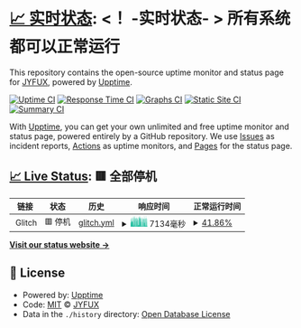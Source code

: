 # [📈 实时状态](https://jk.web404.cf): <！ -实时状态- > **所有系统都可以正常运行**

This repository contains the open-source uptime monitor and status page for [JYFUX](https://jk.web404.cf), powered by [Upptime](https://github.com/upptime/upptime).

[![Uptime CI](https://github.com/JYFUX/upptime/workflows/Uptime%20CI/badge.svg)](https://github.com/JYFUX/upptime/actions?query=workflow%3A%22Uptime+CI%22)
[![Response Time CI](https://github.com/JYFUX/upptime/workflows/Response%20Time%20CI/badge.svg)](https://github.com/JYFUX/upptime/actions?query=workflow%3A%22Response+Time+CI%22)
[![Graphs CI](https://github.com/JYFUX/upptime/workflows/Graphs%20CI/badge.svg)](https://github.com/JYFUX/upptime/actions?query=workflow%3A%22Graphs+CI%22)
[![Static Site CI](https://github.com/JYFUX/upptime/workflows/Static%20Site%20CI/badge.svg)](https://github.com/JYFUX/upptime/actions?query=workflow%3A%22Static+Site+CI%22)
[![Summary CI](https://github.com/JYFUX/upptime/workflows/Summary%20CI/badge.svg)](https://github.com/JYFUX/upptime/actions?query=workflow%3A%22Summary+CI%22)

With [Upptime](https://upptime.js.org), you can get your own unlimited and free uptime monitor and status page, powered entirely by a GitHub repository. We use [Issues](https://github.com/JYFUX/upptime/issues) as incident reports, [Actions](https://github.com/JYFUX/upptime/actions) as uptime monitors, and [Pages](https://jk.web404.cf) for the status page.

## [📈 Live Status](https://demo.upptime.js.org): <!--live status--> **🟥 全部停机**

<!--start: status pages-->
<!-- This summary is generated by Upptime (https://github.com/upptime/upptime) -->
<!-- Do not edit this manually, your changes will be overwritten -->
<!-- prettier-ignore -->
| 链接 | 状态 | 历史 | 响应时间 | 正常运行时间 |
| --- | ------ | ------- | ------------- | ------ |
| <img alt="" src="https://icons.duckduckgo.com/ip3/null.ico" height="13"> Glitch | 🟥 停机 | [glitch.yml](https://github.com/JYFUX/upptime/commits/HEAD/history/glitch.yml) | <details><summary><img alt="响应时间图像" src="./graphs/glitch/response-time-week.png" height="20"> 7134毫秒</summary><br><a href="https://jk.web404.cf/history/glitch"><img alt="响应时间 7250" src="https://img.shields.io/endpoint?url=https%3A%2F%2Fraw.githubusercontent.com%2FJYFUX%2Fupptime%2FHEAD%2Fapi%2Fglitch%2Fresponse-time.json"></a><br><a href="https://jk.web404.cf/history/glitch"><img alt="24 小时响应时间 6515" src="https://img.shields.io/endpoint?url=https%3A%2F%2Fraw.githubusercontent.com%2FJYFUX%2Fupptime%2FHEAD%2Fapi%2Fglitch%2Fresponse-time-day.json"></a><br><a href="https://jk.web404.cf/history/glitch"><img alt="7 天正常运行时间 7134" src="https://img.shields.io/endpoint?url=https%3A%2F%2Fraw.githubusercontent.com%2FJYFUX%2Fupptime%2FHEAD%2Fapi%2Fglitch%2Fresponse-time-week.json"></a><br><a href="https://jk.web404.cf/history/glitch"><img alt="30天的正常运行时间 7318" src="https://img.shields.io/endpoint?url=https%3A%2F%2Fraw.githubusercontent.com%2FJYFUX%2Fupptime%2FHEAD%2Fapi%2Fglitch%2Fresponse-time-month.json"></a><br><a href="https://jk.web404.cf/history/glitch"><img alt="1年的正常运行时间 7250" src="https://img.shields.io/endpoint?url=https%3A%2F%2Fraw.githubusercontent.com%2FJYFUX%2Fupptime%2FHEAD%2Fapi%2Fglitch%2Fresponse-time-year.json"></a></details> | <details><summary><a href="https://jk.web404.cf/history/glitch">41.86%</a></summary><a href="https://jk.web404.cf/history/glitch"><img alt="正常运行时间 94.33%" src="https://img.shields.io/endpoint?url=https%3A%2F%2Fraw.githubusercontent.com%2FJYFUX%2Fupptime%2FHEAD%2Fapi%2Fglitch%2Fuptime.json"></a><br><a href="https://jk.web404.cf/history/glitch"><img alt="24 小时正常运行时间 25.39%" src="https://img.shields.io/endpoint?url=https%3A%2F%2Fraw.githubusercontent.com%2FJYFUX%2Fupptime%2FHEAD%2Fapi%2Fglitch%2Fuptime-day.json"></a><br><a href="https://jk.web404.cf/history/glitch"><img alt="7 天正常运行时间 41.86%" src="https://img.shields.io/endpoint?url=https%3A%2F%2Fraw.githubusercontent.com%2FJYFUX%2Fupptime%2FHEAD%2Fapi%2Fglitch%2Fuptime-week.json"></a><br><a href="https://jk.web404.cf/history/glitch"><img alt="30天的正常运行时间 86.62%" src="https://img.shields.io/endpoint?url=https%3A%2F%2Fraw.githubusercontent.com%2FJYFUX%2Fupptime%2FHEAD%2Fapi%2Fglitch%2Fuptime-month.json"></a><br><a href="https://jk.web404.cf/history/glitch"><img alt="1年的正常运行时间 94.33%" src="https://img.shields.io/endpoint?url=https%3A%2F%2Fraw.githubusercontent.com%2FJYFUX%2Fupptime%2FHEAD%2Fapi%2Fglitch%2Fuptime-year.json"></a></details>

<!--end: status pages-->

[**Visit our status website →**](https://jk.web404.cf)

## 📄 License

- Powered by: [Upptime](https://github.com/upptime/upptime)
- Code: [MIT](./LICENSE) © [JYFUX](https://jk.web404.cf)
- Data in the `./history` directory: [Open Database License](https://opendatacommons.org/licenses/odbl/1-0/)
